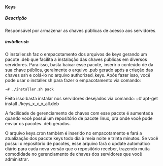 #### Keys
##### Descrição

Responsável por armazenar as chaves públicas de acesso aos servidores.

##### installer.sh

O installer.sh faz o empacotamento dos arquivos de keys gerando um 
pacote .deb que facilita a instalação das chaves públicas em diversos
servidores. Para isso, basta baixar esse pacote, inserir o conteúdo de
da sua chave pública, geralmente o arquivo .pub gerado após a criação 
das chaves ssh e colá-lo no arquivo authorized_keys. Após fazer isso, você pode
usar o installer.sh para fazer o empacotamento via comando: 

    ~# ./installer.sh pack

Feito isso basta instalar nos servidores desejados via comando: 
   ~# apt-get install ./keys_x_x_x_all.deb

A facilidade de gerenciamento de chaves com esse pacote é aumentada quando
você possui um repositório de pacote linux, pra onde você pode enviar os 
pacotes .deb gerados.

O arquivo keys.cron também é inserido no empacotamento e fará a atualização
dos pacote keys todo dia à meia noite e trinta minutos. Se você possui 
o repositório de pacotes, esse arquivo fará o update automático diário
para cada nova versão que o repositório receber, trazendo muita comodidade
no gerenciamento de chaves dos servidores que você administrar. 

